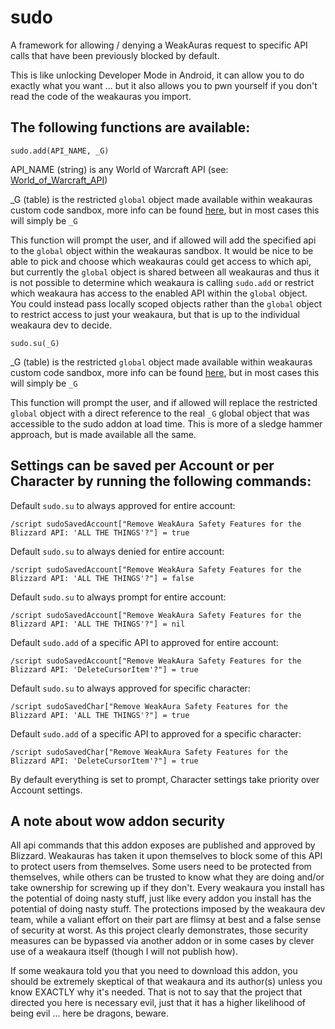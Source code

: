 # sudo
A framework for allowing / denying a WeakAuras request to specific API calls that have been previously blocked by default.

This is like unlocking Developer Mode in Android, it can allow you to do exactly what you want ... but it also allows you to pwn yourself if you don't read the code of the weakauras you import.

## The following functions are available:

`sudo.add(API_NAME, _G)`

API_NAME (string) is any World of Warcraft API (see: [World_of_Warcraft_API](https://wowwiki-archive.fandom.com/wiki/World_of_Warcraft_API))

 _G (table) is the restricted `global` object made available within weakauras custom code sandbox, more info can be found [here](https://github.com/WeakAuras/WeakAuras2/blob/main/WeakAuras/AuraEnvironment.lua), but in most cases this will simply be `_G`

This function will prompt the user, and if allowed will add the specified api to the `global` object within the weakauras sandbox. It would be nice to be able to pick and choose which weakauras could get access to which api, but currently the `global` object is shared between all weakauras and thus it is not possible to determine which weakaura is calling `sudo.add` or restrict which weakaura has access to the enabled API within the `global` object. You could instead pass locally scoped objects rather than the `global` object to restrict access to just your weakaura, but that is up to the individual weakaura dev to decide.

`sudo.su(_G)`

_G (table) is the restricted `global` object made available within weakauras custom code sandbox, more info can be found [here](https://github.com/WeakAuras/WeakAuras2/blob/main/WeakAuras/AuraEnvironment.lua), but in most cases this will simply be `_G`

This function will prompt the user, and if allowed will replace the restricted `global` object with a direct reference to the real `_G` global object that was accessible to the sudo addon at load time. This is more of a sledge hammer approach, but is made available all the same.

## Settings can be saved per Account or per Character by running the following commands:

Default `sudo.su` to always approved for entire account:

`/script sudoSavedAccount["Remove WeakAura Safety Features for the Blizzard API: 'ALL THE THINGS'?"] = true`

Default `sudo.su` to always denied for entire account:

`/script sudoSavedAccount["Remove WeakAura Safety Features for the Blizzard API: 'ALL THE THINGS'?"] = false`

Default `sudo.su` to always prompt for entire account:

`/script sudoSavedAccount["Remove WeakAura Safety Features for the Blizzard API: 'ALL THE THINGS'?"] = nil`

Default `sudo.add` of a specific API to approved for entire account:

`/script sudoSavedAccount["Remove WeakAura Safety Features for the Blizzard API: 'DeleteCursorItem'?"] = true`

Default `sudo.su` to always approved for specific character:

`/script sudoSavedChar["Remove WeakAura Safety Features for the Blizzard API: 'ALL THE THINGS'?"] = true`

Default `sudo.add` of a specific API to approved for a specific character:

`/script sudoSavedChar["Remove WeakAura Safety Features for the Blizzard API: 'DeleteCursorItem'?"] = true`

By default everything is set to prompt, Character settings take priority over Account settings.

## A note about wow addon security

All api commands that this addon exposes are published and approved by Blizzard. Weakauras has taken it upon themselves to block some of this API to protect users from themselves. Some users need to be protected from themselves, while others can be trusted to know what they are doing and/or take ownership for screwing up if they don't. Every weakaura you install has the potential of doing nasty stuff, just like every addon you install has the potential of doing nasty stuff. The protections imposed by the weakaura dev team, while a valiant effort on their part are flimsy at best and a false sense of security at worst. As this project clearly demonstrates, those security measures can be bypassed via another addon or in some cases by clever use of a weakaura itself (though I will not publish how).

If some weakaura told you that you need to download this addon, you should be extremely skeptical of that weakaura and its author(s) unless you know EXACTLY why it's needed. That is not to say that the project that directed you here is necessary evil, just that it has a higher likelihood of being evil ... here be dragons, beware.
